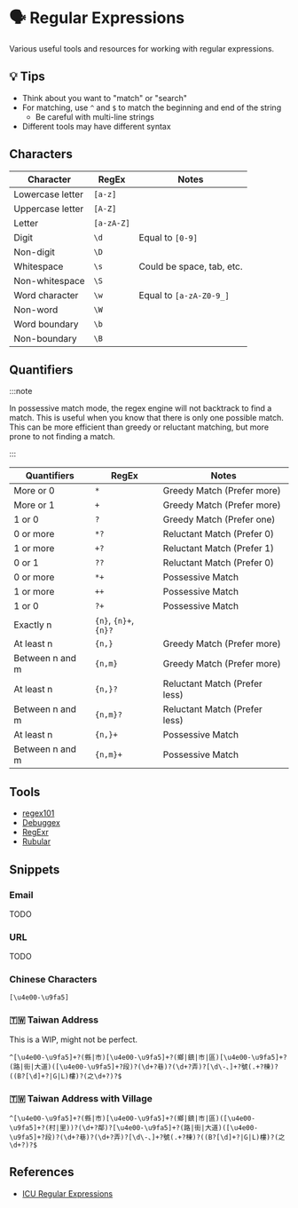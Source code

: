 # 🗣️ Regular Expressions

Various useful tools and resources for working with regular expressions.

## 💡 Tips

- Think about you want to "match" or "search"
- For matching, use `^` and `$` to match the beginning and end of the string
  - Be careful with multi-line strings
- Different tools may have different syntax

## Characters

| Character        | RegEx      | Notes                     |
| ---------------- | ---------- | ------------------------- |
| Lowercase letter | `[a-z]`    |                           |
| Uppercase letter | `[A-Z]`    |                           |
| Letter           | `[a-zA-Z]` |                           |
| Digit            | `\d`       | Equal to `[0-9]`          |
| Non-digit        | `\D`       |                           |
| Whitespace       | `\s`       | Could be space, tab, etc. |
| Non-whitespace   | `\S`       |                           |
| Word character   | `\w`       | Equal to `[a-zA-Z0-9_]`   |
| Non-word         | `\W`       |                           |
| Word boundary    | `\b`       |                           |
| Non-boundary     | `\B`       |                           |

## Quantifiers

:::note

In possessive match mode, the regex engine will not backtrack to find a match. This is useful when you know that there is only one possible match. This can be more efficient than greedy or reluctant matching, but more prone to not finding a match.

:::

| Quantifiers     | RegEx                 | Notes                         |
| --------------- | --------------------- | ----------------------------- |
| More or 0       | `*`                   | Greedy Match (Prefer more)    |
| More or 1       | `+`                   | Greedy Match (Prefer more)    |
| 1 or 0          | `?`                   | Greedy Match (Prefer one)     |
| 0 or more       | `*?`                  | Reluctant Match (Prefer 0)    |
| 1 or more       | `+?`                  | Reluctant Match (Prefer 1)    |
| 0 or 1          | `??`                  | Reluctant Match (Prefer 0)    |
| 0 or more       | `*+`                  | Possessive Match              |
| 1 or more       | `++`                  | Possessive Match              |
| 1 or 0          | `?+`                  | Possessive Match              |
| Exactly n       | `{n}`, `{n}+`, `{n}?` |                               |
| At least n      | `{n,}`                | Greedy Match (Prefer more)    |
| Between n and m | `{n,m}`               | Greedy Match (Prefer more)    |
| At least n      | `{n,}?`               | Reluctant Match (Prefer less) |
| Between n and m | `{n,m}?`              | Reluctant Match (Prefer less) |
| At least n      | `{n,}+`               | Possessive Match              |
| Between n and m | `{n,m}+`              | Possessive Match              |

## Tools

- [regex101](https://regex101.com/)
- [Debuggex](https://www.debuggex.com/)
- [RegExr](https://regexr.com/)
- [Rubular](https://rubular.com/)

## Snippets

### Email

TODO

### URL

TODO

### Chinese Characters

```regex
[\u4e00-\u9fa5]
```

### 🇹🇼 Taiwan Address

This is a WIP, might not be perfect.

```regex
^[\u4e00-\u9fa5]+?(縣|市)[\u4e00-\u9fa5]+?(鄉|鎮|市|區)[\u4e00-\u9fa5]+?(路|街|大道)([\u4e00-\u9fa5]+?段)?(\d+?巷)?(\d+?弄)?[\d\-、]+?號(.+?棟)?((B?[\d]+?|G|L)樓)?(之\d+?)?$
```

### 🇹🇼 Taiwan Address with Village

```regex
^[\u4e00-\u9fa5]+?(縣|市)[\u4e00-\u9fa5]+?(鄉|鎮|市|區)([\u4e00-\u9fa5]+?(村|里))?(\d+?鄰)?[\u4e00-\u9fa5]+?(路|街|大道)([\u4e00-\u9fa5]+?段)?(\d+?巷)?(\d+?弄)?[\d\-、]+?號(.+?棟)?((B?[\d]+?|G|L)樓)?(之\d+?)?$
```

## References

- [ICU Regular Expressions](https://unicode-org.github.io/icu/userguide/strings/regexp.html)
